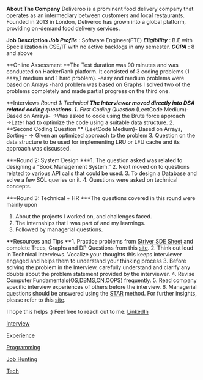 **About The Company**
Deliveroo is a prominent food delivery company that operates as an intermediary between customers and local restaurants. Founded in 2013 in London, Deliveroo has grown into a global platform, providing on-demand food delivery services.

**Job Description
*Job Profile*** : Software Engineer(FTE)
***Eligibility*** : B.E with Specialization in CSE/IT with no active backlogs in any semester.
 ***CGPA*** : 8 and above

**Online Assessment
**The Test duration was 90 minutes and was conducted on HackerRank platform. It consisted of 3 coding problems (1 easy,1 medium and 1 hard problem).
-easy and medium problems were based on Arrays
-hard problem was based on Graphs
I solved two of the problems completely and made partial progress on the third one.

**Interviews
*Round 1: Technical
***The Interviewer moved directly into DSA related coding questions.
1.** First Coding Question** (LeetCode Medium)-Based on Arrays-
→Was asked to code using the Brute force approach
→Later had to optimize the code using a suitable data structure.
2.  **Second Coding Question ** (LeetCode Medium)- Based on Arrays, Sorting-
→ Given an optimized approach to the problem
3. Question on the data structure to be used for implementing LRU or LFU cache and its approach was discussed.

***Round 2: System Design
***1. The question asked was related to designing a “Book Management System.”
2. Next moved on to questions related to various API calls that could be used.
3. To design a Database and solve a few SQL queries on it.
4. Questions were asked on technical concepts.

***Round 3: Technical + HR
***The questions covered in this round were mainly upon

1. About the projects I worked on, and challenges faced.
2. The internships that I was part of and my learnings.
3. Followed by managerial questions.

**Resources and Tips
**1. Practice problems from [Striver SDE Sheet ](https://takeuforward.org/interviews/strivers-sde-sheet-top-coding-interview-problems/)and complete Trees, Graphs and DP Questions from this [site](https://takeuforward.org/data-structure/strivers-tree-series-tree-data-structure/).
2. Think out loud in Technical Interviews. Vocalize your thoughts this keeps interviewer engaged and helps them to understand your thinking process
3. Before solving the problem in the Interview, carefully understand and clarify any doubts about the problem statement provided by the interviewer.
4. Revise Computer Fundamentals([OS](https://youtu.be/3obEP8eLsCw?si=V7CNhjSHmQBrI4AG),[DBMS](https://youtube.com/playlist?list=PLxCzCOWd7aiFAN6I8CuViBuCdJgiOkT2Y&si=FOcd_dMRY9TrNfyj),[CN](https://www.geeksforgeeks.org/last-minute-notes-computer-network/),OOPS) frequently.
5. Read company specific interview experiences of others before the interview.
6. Managerial questions should be answered using the [STAR](https://in.indeed.com/career-advice/interviewing/how-to-use-the-star-interview-response-technique) method. For further insights, please refer to this [site](https://www.simplilearn.com/hr-interview-questions-answers-article).

I hope this helps :)
Feel free to reach out to me: [LinkedIn](https://www.linkedin.com/in/varsha-a-52b0b5226/)

[Interview](https://medium.com/tag/interview?source=post_page-----17eba72651b2---------------interview-----------------)

[Experience](https://medium.com/tag/experience?source=post_page-----17eba72651b2---------------experience-----------------)

[Programming](https://medium.com/tag/programming?source=post_page-----17eba72651b2---------------programming-----------------)

[Job Hunting](https://medium.com/tag/job-hunting?source=post_page-----17eba72651b2---------------job_hunting-----------------)

[Tech](https://medium.com/tag/tech?source=post_page-----17eba72651b2---------------tech-----------------)
